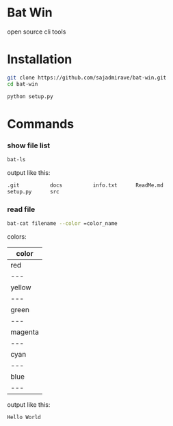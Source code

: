 # Bat Win
open source cli tools

# Installation

```bash
git clone https://github.com/sajadmirave/bat-win.git
cd bat-win
```

```bash
python setup.py
```

# Commands

### show file list
```bash
bat-ls
```

output like this:

```bash
.git          docs          info.txt      ReadMe.md    
setup.py      src
```

### read file
```bash
bat-cat filename --color =color_name
```

colors:

| color|
|---|
| red  |
|---|
| yellow  |
|---|
| green  |
|---|
| magenta  |
|---|
| cyan  |
|---|
| blue  |
|---|

output like this:

```bash
Hello World
```
